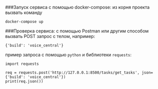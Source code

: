 ###Запуск сервиса с помощью docker-compose:
из корня проекта вызвать команду
```
docker-compose up
```

###Проверка сервиса:
c помощью Postman или другим способом вызвать POST запрос с телом, например:
```
{'build': 'voice_central'}
```

пример запроса с помощью ```python``` и библиотеки ```requests```:
```
import requests

req = requests.post('http://127.0.0.1:8500/tasks/get_tasks', json={'build': 'voice_central'})
print(req.json())
```